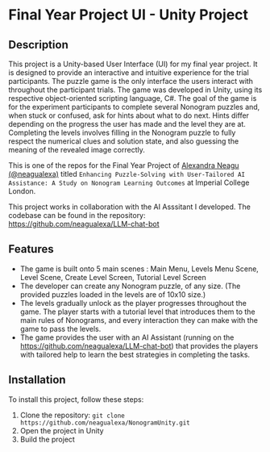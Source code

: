 # Final Year Project UI - Unity Project

## Description

This project is a Unity-based User Interface (UI) for my final year project. It is designed to provide an interactive and intuitive experience for the trial participants. The puzzle game is the only interface the users interact with throughout the participant trials. The game was developed in Unity, using its respective object-oriented scripting language, C#. The goal of the game is for the experiment participants to complete several Nonogram puzzles and, when stuck or confused, ask for hints about what to do next. Hints differ depending on the progress the user has made and the level they are at.
Completing the levels involves filling in the Nonogram puzzle to fully respect the numerical clues and solution state, and also guessing the meaning of the revealed image correctly.

This is one of the repos for the Final Year Project of [Alexandra Neagu (@neagualexa)](https://github.com/neagualexa) titled `Enhancing Puzzle-Solving with User-Tailored AI Assistance: A Study on Nonogram Learning Outcomes` at Imperial College London.

This project works in collaboration with the AI Asssitant I developed. The codebase can be found in the repository: https://github.com/neagualexa/LLM-chat-bot

## Features

- The game is built onto 5 main scenes : Main Menu, Levels Menu Scene, Level Scene, Create Level Screen, Tutorial Level Screen 
- The developer can create any Nonogram puzzle, of any size. (The provided puzzles loaded in the levels are of 10x10 size.)
- The levels gradually unlock as the player progresses throughout the game. The player starts with a tutorial level that introduces them to the main rules of Nonograms, and every interaction they can make with the game to pass the levels.
- The game provides the user with an AI Assistant (running on the https://github.com/neagualexa/LLM-chat-bot) that provides the players with tailored help to learn the best strategies in completing the tasks.

## Installation

To install this project, follow these steps:

1. Clone the repository: `git clone https://github.com/neagualexa/NonogramUnity.git`
2. Open the project in Unity
3. Build the project
